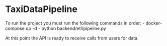 # TaxiDataPipeline
To run the project you must run the following commands in order:
    - docker-compose up -d
    - python backend/etl/pipeline.py

At this point the API is ready to receive calls from users for data.